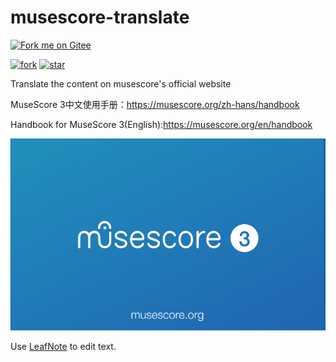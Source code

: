 # musescore-translate

[![Fork me on Gitee](https://gitee.com/xiaxi626/musescore-translate/widgets/widget_1.svg)](https://gitee.com/xiaxi626/musescore-translate)

[![fork](https://gitee.com/xiaxi626/musescore-translate/badge/fork.svg?theme=white)](https://gitee.com/xiaxi626/musescore-translate/members) [![star](https://gitee.com/xiaxi626/musescore-translate/badge/star.svg?theme=white)](https://gitee.com/xiaxi626/musescore-translate/stargazers)

Translate the content on musescore's official website

MuseScore 3中文使用手册：https://musescore.org/zh-hans/handbook

Handbook for MuseScore 3(English):https://musescore.org/en/handbook

![musescore.gif](/images/musescore.gif)

Use [LeafNote](https://github.com/Shouheng88/LeafNote-Community) to edit text.
